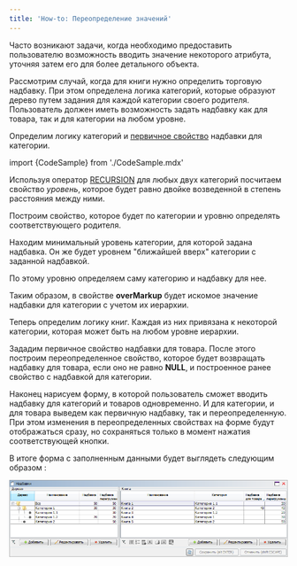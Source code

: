 ```yaml
---
title: 'How-to: Переопределение значений'
---
```


Часто возникают задачи, когда необходимо предоставить пользователю возможность вводить значение некоторого атрибута, уточняя затем его для более детального объекта.

Рассмотрим случай, когда для книги нужно определить торговую надбавку. При этом определена логика категорий, которые образуют дерево путем задания для каждой категории своего родителя. Пользователь должен иметь возможность задать надбавку как для товара, так и для категории на любом уровне.

Определим логику категорий и [первичное свойство](Data_properties_DATA_.md) надбавки для категории.

import {CodeSample} from './CodeSample.mdx'

<CodeSample url="https://ru-documentation.lsfusion.org/sample?file=UseCaseOverride&block=block1"/>

Используя оператор [RECURSION](RECURSION_operator.md) для любых двух категорий посчитаем свойство *уровень*, которое будет равно двойке возведенной в степень расстояния между ними.

<CodeSample url="https://ru-documentation.lsfusion.org/sample?file=UseCaseOverride&block=block2"/>

Построим свойство, которое будет по категории и уровню определять соответствующего родителя.

<CodeSample url="https://ru-documentation.lsfusion.org/sample?file=UseCaseOverride&block=block3"/>

Находим минимальный уровень категории, для которой задана надбавка. Он же будет уровнем "ближайшей вверх" категории с заданной надбавкой.

<CodeSample url="https://ru-documentation.lsfusion.org/sample?file=UseCaseOverride&block=block4"/>

По этому уровню определяем саму категорию и надбавку для нее.

<CodeSample url="https://ru-documentation.lsfusion.org/sample?file=UseCaseOverride&block=block5"/>

Таким образом, в свойстве **overMarkup** будет искомое значение надбавки для категории с учетом их иерархии.

Теперь определим логику книг. Каждая из них привязана к некоторой категории, которая может быть на любом уровне иерархии.

<CodeSample url="https://ru-documentation.lsfusion.org/sample?file=UseCaseOverride&block=block6"/>

Зададим первичное свойство надбавки для товара. После этого построим переопределенное свойство, которое будет возвращать надбавку для товара, если оно не равно **NULL**, и построенное ранее свойство с надбавкой для категории.

<CodeSample url="https://ru-documentation.lsfusion.org/sample?file=UseCaseOverride&block=block7"/>

Наконец нарисуем форму, в которой пользователь сможет вводить надбавку для категорий и товаров одновременно. И для категории, и для товара выведем как первичную надбавку, так и переопределенную. При этом изменения в переопределенных свойствах на форме будут отображаться сразу, но сохраняться только в момент нажатия соответствующей кнопки.

<CodeSample url="https://ru-documentation.lsfusion.org/sample?file=UseCaseOverride&block=block7"/>

В итоге форма с заполненным данными будет выглядеть следующим образом :

![](attachments/46367603/46367612.png)
